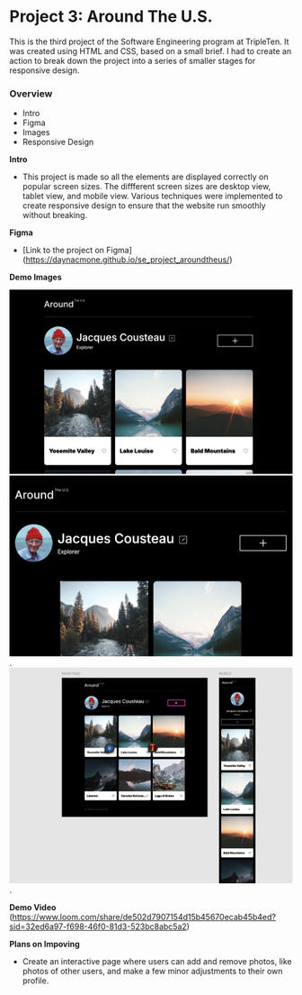# Project 3: Around The U.S.

This is the third project of the Software Engineering program at TripleTen. It was created using HTML and CSS, based on a small brief. I had to create an action to break down the project into a series of smaller stages for responsive design.

### Overview

- Intro
- Figma
- Images
- Responsive Design

**Intro**

- This project is made so all the elements are displayed correctly on popular screen sizes. The diffferent screen sizes are desktop view, tablet view, and mobile view. Various techniques were implemented to create responsive design to ensure that the website run smoothly without breaking.

**Figma**

- [Link to the project on Figma]
  (https://daynacmone.github.io/se_project_aroundtheus/)

**Demo Images**

![Desktop view](./Around%20the%20Us%20Desktop%20View.png)
![Tablet view](./Around%20the%20Us%20Tablet%20View.png).
![Figma example pictures](./Figma%20Picture%20Example.png).

**Demo Video**
(https://www.loom.com/share/de502d7907154d15b45670ecab45b4ed?sid=32ed6a97-f698-46f0-81d3-523bc8abc5a2)

**Plans on Impoving**

- Create an interactive page where users can add and remove photos, like photos of other users, and make a few minor adjustments to their own profile.
